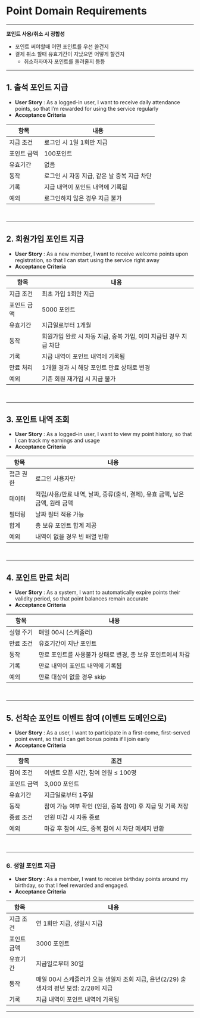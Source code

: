 # Point Domain Requirements

---

**포인트 사용/취소 시 정합성**

- 포인트 써야할때 어떤 포인트를 우선 쓸건지
- 결제 취소 할때 유효기간이 지났으면 어떻게 할건지
    - 취소하자마자 포인트를 돌려줄지 등등

---

## 1. 출석 포인트 지급

- **User Story** : As a logged-in user, I want to receive daily attendance points, so that I’m rewarded for using the service regularly
- **Acceptance Criteria**


| **항목**  | **내용**                     |
| --- |----------------------------|
| 지급 조건 | 로그인 시 1일 1회만 지급            |
| 포인트 금액 | 100포인트                     |
| 유효기간 | 없음                         |
| 동작 | 로그인 시 자동 지급, 같은 날 중복 지급 차단 |
| 기록 | 지급 내역이 포인트 내역에 기록됨         |
| 예외 | 로그인하지 않은 경우 지급 불가          |

<br/>

---

## 2. 회원가입 포인트 지급

- **User Story** : As a new member, I want to receive welcome points upon registration, so that I can start using the service right away
- **Acceptance Criteria**


| **항목** | **내용**                                  |
| --- |-----------------------------------------|
| 지급 조건 | 최초 가입 1회만 지급                            |
| 포인트 금액 | 5000 포인트                                |
| 유효기간  | 지급일로부터 1개월                              |
| 동작 | 회원가입 완료 시 자동 지급, 중복 가입, 이미 지급된 경우 지급 차단 |
| 기록 | 지급 내역이 포인트 내역에 기록됨                      |
| 만료 처리 | 1개월 경과 시 해당 포인트 만료 상태로 변경               |
| 예외 | 기존 회원 재가입 시 지급 불가                       |

<br/>

---

## 3. 포인트 내역 조회

- **User Story** : As a logged-in user, I want to view my point history, so that I can track my earnings and usage
- **Acceptance Criteria**


| **항목** | **내용** |
| --- | --- |
| 접근 권한 | 로그인 사용자만 |
| 데이터 | 적립/사용/만료 내역,  날짜, 종류(출석, 결제), 유효 금액, 남은 금액, 원래 금액 |
| 필터링 | 날짜 필터 적용 가능 |
| 합계 | 총 보유 포인트 합계 제공 |
| 예외  | 내역이 없을 경우 빈 배열 반환  |

<br/>

---

## 4. 포인트 만료 처리

- **User Story** : As a system, I want to automatically expire points their validity period, so that point balances remain accurate
- **Acceptance Criteria**


| **항목** | **내용** |
| --- | --- |
| 실행 주기 | 매일 00시 (스케줄러) |
| 만료 조건 | 유효기간이 지난 포인트 |
| 동작 | 만료 포인트를 사용불가 상태로 변경, 총 보유 포인트에서 차감 |
| 기록 | 만료 내역이 포인트 내역에 기록됨 |
| 예외 | 만료 대상이 없을 경우 skip |

<br/>

---

## 5.  선착순 포인트 이벤트 참여 (이벤트 도메인으로)

- **User Story** : As a user, I want to participate in a first-come, first-served point event, so that I can get bonus points if I join early
- **Acceptance Criteria**


| **항목** | **조건** |
| --- | --- |
| 참여 조건 | 이벤트 오픈 시간, 참여 인원 ≤ 100명 |
| 포인트 금액 | 3,000 포인트 |
| 유효기간 | 지급일로부터 1주일 |
| 동작 | 참여 가능 여부 확인 (인원, 중복 참여) 후 지급 및 기록 저장 |
| 종료 조건 | 인원 마감 시 자동 종료 |
| 예외 | 마감 후 참여 시도, 중복 참여 시 차단 메세지 반환 |

<br/>

---

### 6. 생일 포인트 지급

- **User Story** : As a member, I want to receive birthday points around my birthday, so that I feel rewarded and engaged.
- **Acceptance Criteria**

| **항목**  | **내용**                                                   |
| --- |----------------------------------------------------------|
| 지급 조건 | 연 1회만 지급, 생일시 지급                                         |
| 포인트 금액 | 3000 포인트                                                 |
| 유효기간 | 지급일로부터 30일                                               |
| 동작 | 매일 00시 스케줄러가 오늘 생일자 조회 지급, 윤년(2/29) 출생자의 평년 보정: 2/28에 지급 |
| 기록 | 지급 내역이 포인트 내역에 기록됨                                       |

---